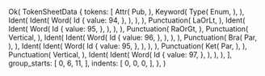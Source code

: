 Ok(
    TokenSheetData {
        tokens: [
            Attr(
                Pub,
            ),
            Keyword(
                Type(
                    Enum,
                ),
            ),
            Ident(
                Ident(
                    Word(
                        Id {
                            value: 94,
                        },
                    ),
                ),
            ),
            Punctuation(
                LaOrLt,
            ),
            Ident(
                Ident(
                    Word(
                        Id {
                            value: 95,
                        },
                    ),
                ),
            ),
            Punctuation(
                RaOrGt,
            ),
            Punctuation(
                Vertical,
            ),
            Ident(
                Ident(
                    Word(
                        Id {
                            value: 96,
                        },
                    ),
                ),
            ),
            Punctuation(
                Bra(
                    Par,
                ),
            ),
            Ident(
                Ident(
                    Word(
                        Id {
                            value: 95,
                        },
                    ),
                ),
            ),
            Punctuation(
                Ket(
                    Par,
                ),
            ),
            Punctuation(
                Vertical,
            ),
            Ident(
                Ident(
                    Word(
                        Id {
                            value: 97,
                        },
                    ),
                ),
            ),
        ],
        group_starts: [
            0,
            6,
            11,
        ],
        indents: [
            0,
            0,
            0,
        ],
    },
)
